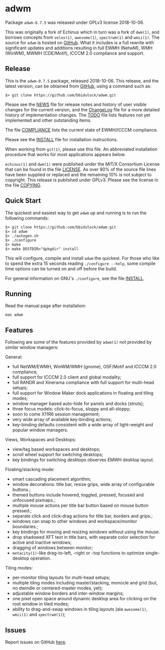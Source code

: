 [adwm -- read me first file.  2018-10-06]: #

adwm
===============

Package `adwm-0.7.5` was released under GPLv3 license 2018-10-06.

This was originally a fork of Echinus which in turn was a fork of `dwm(1)`, and
borrows concepts from `velox(1)`, `awesome(1)`, `spectrwm(1)` and `wmii(1)`.
The source for `adwm` is hosted on [GitHub][1].  What it includes is a full
rewrite with significant updates and additions resulting in full EWMH (NetwM),
WMH (WinWM), MWMH (CDE/Motif), ICCCM 2.0 compliance and support.

Release
-------

This is the `adwm-0.7.5` package, released 2018-10-06.  This release, and
the latest version, can be obtained from [GitHub][1], using a command such as:

    $> git clone https://github.com/bbidulock/adwm.git

Please see the [NEWS][3] file for release notes and history of user visible
changes for the current version, and the [ChangeLog][4] file for a more
detailed history of implementation changes.  The [TODO][5] file lists features
not yet implemented and other outstanding items.

The file [COMPLIANCE][6] lists the current state of EWMH/ICCCM compliance.

Please see the [INSTALL][7] file for installation instructions.

When working from `git(1)`, please use this file.  An abbreviated
installation procedure that works for most applications appears below.

`echinus(1)` and `dwm(1)` were published under the MIT/X Consortium
License that can be found in the file [LICENSE][8].  As over 90% of the source
file lines have been supplied or replaced and the remaining 10% is not subject
to copyright.
This release is published under GPLv3.  Please see the license
in the file [COPYING][9].


Quick Start
-----------

The quickest and easiest way to get `adwm` up and running is to run the
following commands:

    $> git clone https://github.com/bbidulock/adwm.git
    $> cd adwm
    $> ./autogen.sh
    $> ./configure
    $> make
    $> make DESTDIR="$pkgdir" install

This will configure, compile and install `adwm` the quickest.  For those who
like to spend the extra 15 seconds reading `./configure --help`, some compile
time options can be turned on and off before the build.

For general information on GNU's `./configure`, see the file [INSTALL][7].


Running
-------

Read the manual page after installation:

    man adwm


Features
--------

Following are some of the features provided by `adwm(1)` not provided by similar
window managers:

General:

- full NetWM/EWMH, WinWM/WMH (gnome), OSF/Motif and ICCCM 2.0 compliance;
- full support for ICCCM 2.0 client and global modality;
- full RANDR and Xinerama compliance with full support for multi-head setups;
- full support for Window Maker dock applications in floating and tiling modes;
- window manager based auto-hide for panels and docks (struts);
- three focus models: click-to-focus, sloppy and all-sloppy;
- soon to come X11R6 session management;
- very wide array of available key-binding actions;
- key-binding defaults consistent with a wide array of light-weight and popular
  window managers.

Views, Workspaces and Desktops:

- view/tag based workspaces and desktops;
- scroll wheel support for switching desktops;
- key bindings for switching desktops observes EMWH desktop layout.

Floating/stacking mode:

- smart cascading placement algorithm;
- window decorations: title bar, resize grips, wide array of configurable
  buttons.;
- themed buttons include hovered, toggled, pressed, focused and unfocused
  pixmaps.;
- multiple mouse actions per title bar button based on mouse button pressed.;
- separate click and click-drag actions for title bar, borders and grips.;
- windows can snap to other windows and workspace/monitor boundaries.;
- key bindings for moving and resizing windows without using the mouse.
- drop shadowed XFT text in title bars, with separate color selection for
  active and inactive windows;
- dragging of windows between monitor;
- `metacity(1)`-like drag-to-left, -right or -top functions to optimize
  single-desktop operation.

Tiling modes:

- per-monitor tiling layouts for multi-head setups;
- multiple tiling modes including master/stacking, monocle and grid (but, no
  dwindle or centered-master modes, yet);
- adjustable window borders and inter-window margins;
- one pixel open space around dynamic desktop area for clicking on the root
  window in tiled modes;
- ability to drag-and-swap windows in tiling layouts (ala `awesome(1)`,
  `wmii(1)` and `spectrwm(1)`);

Issues
------

Report issues on GitHub [here][2].



[1]: https://github.com/bbidulock/adwm
[2]: https://github.com/bbidulock/adwm/issues
[3]: https://github.com/bbidulock/adwm/blob/0.7.5/NEWS
[4]: https://github.com/bbidulock/adwm/blob/0.7.5/ChangeLog
[5]: https://github.com/bbidulock/adwm/blob/0.7.5/TODO
[6]: https://github.com/bbidulock/adwm/blob/0.7.5/COMPLIANCE
[7]: https://github.com/bbidulock/adwm/blob/0.7.5/INSTALL
[8]: https://github.com/bbidulock/adwm/blob/0.7.5/LICENSE
[9]: https://github.com/bbidulock/adwm/blob/0.7.5/COPYING

[ vim: set ft=markdown sw=4 tw=80 nocin nosi fo+=tcqlorn spell: ]: #
